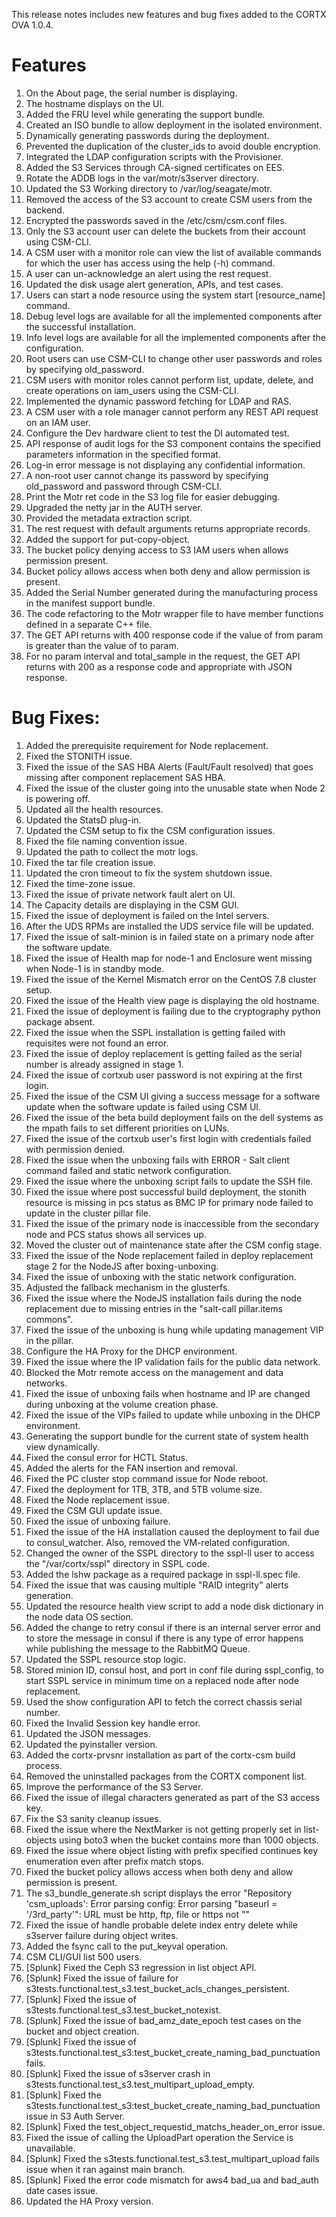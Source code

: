This release notes  includes new features and bug fixes added to the CORTX OVA 1.0.4. 

# Features

 1. On the About page, the serial number is displaying.
 2. The hostname displays on the UI.
 3. Added the FRU level while generating the support bundle.
 4. Created an ISO bundle to allow deployment in the isolated environment.
 5. Dynamically generating passwords during the deployment.
 6. Prevented the duplication of the cluster_ids to avoid double encryption.
 7. Integrated the LDAP configuration scripts with the Provisioner.
 8. Added the S3 Services through CA-signed certificates on EES.
 9. Rotate the ADDB logs in the var/motr/s3server directory.
 10. Updated the S3 Working directory to /var/log/seagate/motr.
 11. Removed the access of the S3 account to create CSM users from the backend.
 12. Encrypted the passwords saved in the /etc/csm/csm.conf files.
 13. Only the S3 account user can delete the buckets from their account using CSM-CLI.
 14. A CSM user with a monitor role can view the list of available commands for which the user has access using the help (-h) command.
 15. A user can un-acknowledge an alert using the rest request.
 16. Updated the disk usage alert generation, APIs, and test cases.
 17. Users can start a node resource using the system start [resource_name] command.
 18. Debug level logs are available for all the implemented components after the successful installation.
 19. Info level logs are available for all the implemented components after the configuration.
 20. Root users can use CSM-CLI to change other user passwords and roles by specifying old_password.
 21. CSM users with monitor roles cannot perform list, update, delete, and create operations on iam_users using the CSM-CLI.
 22. Implemented the dynamic password fetching for LDAP and RAS.
 23. A CSM user with a role manager cannot perform any REST API request on an IAM user.
 24. Configure the Dev hardware client to test the DI automated test.
 25. API response of audit logs for the S3 component contains the specified parameters information in the specified format.
 26. Log-in error message is not displaying any confidential information.
 27. A non-root user cannot change its password by specifying old_password and password through CSM-CLI.
 28. Print the Motr ret code in the S3 log file for easier debugging.
 29. Upgraded the netty jar in the AUTH server.
 30. Provided the metadata extraction script.
 31. The rest request with default arguments returns appropriate records.
 32. Added the support for put-copy-object.
 33. The bucket policy denying access to S3 IAM users when allows permission present.
 34. Bucket policy allows access when both deny and allow permission is present.
 35. Added the Serial Number generated during the manufacturing process in the manifest support bundle.
 36. The code refactoring to the Motr wrapper file to have member functions defined in a separate C++ file.
 37. The GET API returns with 400 response code if the value of from param is greater than the value of to param.
 38. For no param interval and total_sample in the request, the GET API returns with 200 as a response code and appropriate with JSON response.

# Bug Fixes:

1. Added the prerequisite requirement for Node replacement.
2. Fixed the STONITH issue.
3. Fixed the issue of the SAS HBA Alerts (Fault/Fault resolved) that goes missing after component replacement SAS HBA.
4. Fixed the issue of the cluster going into the unusable state when Node 2 is powering off.
5. Updated all the health resources.
6. Updated the StatsD plug-in.
7. Updated the CSM setup to fix the CSM configuration issues.
8. Fixed the file naming convention issue.
9. Updated the path to collect the motr logs.
10. Fixed the tar file creation issue. 
11. Updated the cron timeout to fix the system shutdown issue. 
12. Fixed the time-zone issue.
13. Fixed the issue of private network fault alert on UI.
14. The Capacity details are displaying in the CSM GUI. 
15. Fixed the issue of deployment is failed on the Intel servers.
16. After the UDS RPMs are installed the UDS service file will be updated.
17. Fixed the issue of salt-minion is in failed state on a primary node after the software update.
18. Fixed the issue of Health map for node-1 and Enclosure went missing when Node-1 is in standby mode. 
19. Fixed the issue of the Kernel Mismatch error on the CentOS 7.8 cluster setup. 
20. Fixed the issue of the Health view page is displaying the old hostname.
21. Fixed the issue of deployment is failing due to the cryptography python package absent. 
22. Fixed the issue when the SSPL installation is getting failed with requisites were not found an error. 
23. Fixed the issue of deploy replacement is getting failed as the serial number is already assigned in stage 1. 
24. Fixed the issue of cortxub user password is not expiring at the first login. 
25. Fixed the issue of the CSM UI giving a success message for a software update when the software update is failed using CSM UI. 
26. Fixed the issue of the beta build deployment fails on the dell systems as the mpath fails to set different priorities on LUNs. 
27. Fixed the issue of the cortxub user's first login with credentials failed with permission denied. 
28. Fixed the issue when the unboxing fails with ERROR - Salt client command failed and static network configuration. 
29. Fixed the issue where the unboxing script fails to update the SSH file. 
30. Fixed the issue where post successful build deployment, the stonith resource is missing in pcs status as BMC IP for primary node failed to update in the cluster pillar file. 
31. Fixed the issue of the primary node is inaccessible from the secondary node and PCS status shows all services up. 
32. Moved the cluster out of maintenance state after the CSM config stage. 
33. Fixed the issue of the Node replacement failed in deploy replacement stage 2 for the NodeJS after boxing-unboxing. 
34. Fixed the issue of unboxing with the static network configuration. 
35. Adjusted the fallback mechanism in the glusterfs. 
36. Fixed the issue where the NodeJS installation fails during the node replacement due to missing entries in the "salt-call pillar.items commons". 
37. Fixed the issue of the unboxing is hung while updating management VIP in the pillar. 
38. Configure the HA Proxy for the DHCP environment. 
39. Fixed the issue where the IP validation fails for the public data network. 
40. Blocked the Motr remote access on the management and data networks. 
41. Fixed the issue of unboxing fails when hostname and IP are changed during unboxing at the volume creation phase. 
42. Fixed the issue of the VIPs failed to update while unboxing in the DHCP environment.
43. Generating the support bundle for the current state of system health view dynamically. 
44. Fixed the consul error for HCTL Status. 
45. Added the alerts for the FAN insertion and removal. 
46. Fixed the PC cluster stop command issue for Node reboot. 
47. Fixed the deployment for 1TB, 3TB, and 5TB volume size. 
48. Fixed the Node replacement issue. 
49. Fixed the CSM GUI update issue. 
50. Fixed the issue of unboxing failure. 
51. Fixed the issue of the HA installation caused the deployment to fail due to consul_watcher. Also, removed the VM-related configuration. 
52. Changed the owner of the SSPL directory to the sspl-ll user to access the "/var/cortx/sspl" directory in SSPL code. 
53. Added the lshw package as a required package in sspl-ll.spec file. 
54. Fixed the issue that was causing multiple "RAID integrity" alerts generation. 
55. Updated the resource health view script to add a node disk dictionary in the node data OS section. 
56. Added the change to retry consul if there is an internal server error and to store the message in consul if there is any type of error happens while publishing the message to the RabbitMQ Queue.
57. Updated the SSPL resource stop logic. 
58. Stored minion ID, consul host, and port in conf file during sspl_config, to start SSPL service in minimum time on a replaced node after node replacement. 
59. Used the show configuration API to fetch the correct chassis serial number. 
60. Fixed the Invalid Session key handle error.
61. Updated the JSON messages. 
62. Updated the pyinstaller version. 
63. Added the cortx-prvsnr installation as part of the cortx-csm build process. 
64. Removed the uninstalled packages from the CORTX component list. 
65. Improve the performance of the S3 Server. 
66. Fixed the issue of illegal characters generated as part of the S3 access key. 
67. Fix the S3 sanity cleanup issues. 
68. Fixed the issue where the NextMarker is not getting properly set in list-objects using boto3 when the bucket contains more than 1000 objects. 
69. Fixed the issue where object listing with prefix specified continues key enumeration even after prefix match stops. 
70. Fixed the bucket policy allows access when both deny and allow permission is present. 
71. The s3_bundle_generate.sh script displays the error "Repository 'csm_uploads': Error parsing config: Error parsing "baseurl = '/3rd_party'": URL must be http, ftp, file or https not ""
72. Fixed the issue of handle probable delete index entry delete while s3server failure during object writes.
73. Added the fsync call to the put_keyval operation.
74. CSM CLI/GUI list 500 users.
75. [Splunk] Fixed the Ceph S3 regression in list object API. 
76. [Splunk] Fixed the issue of failure for s3tests.functional.test_s3.test_bucket_acls_changes_persistent. 
77. [Splunk] Fixed the issue of s3tests.functional.test_s3.test_bucket_notexist. 
78. [Splunk] Fixed the issue of bad_amz_date_epoch test cases on the bucket and object creation. 
79. [Splunk] Fixed the issue of s3tests.functional.test_s3:test_bucket_create_naming_bad_punctuation fails.
80. [Splunk] Fixed the issue of s3server crash in s3tests.functional.test_s3.test_multipart_upload_empty. 
81. [Splunk] Fixed the s3tests.functional.test_s3:test_bucket_create_naming_bad_punctuation issue in S3 Auth Server. 
82. [Splunk] Fixed the test_object_requestid_matchs_header_on_error issue. 
83. Fixed the issue of calling the UploadPart operation the Service is unavailable. 
84. [Splunk] Fixed the s3tests.functional.test_s3.test_multipart_upload fails issue when it ran against main branch. 
85. [Splunk] Fixed the error code mismatch for aws4 bad_ua and bad_auth date cases issue. 
86. Updated the HA Proxy version. 
